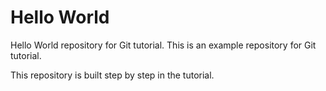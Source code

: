 # Hello World

Hello World repository for Git tutorial.
This is an example repository for Git tutorial.

This repository is built step by step in the tutorial.
